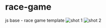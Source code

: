 # race-game
js base - race game template
![shot 1](https://user-images.githubusercontent.com/40790864/167406258-d48d13eb-1ec6-4c07-a2cf-93e98d4f6ee8.JPG)
![shot 2](https://user-images.githubusercontent.com/40790864/167406262-2dfc1c12-c7c3-488a-8fca-8f01d8ec8b84.JPG)
